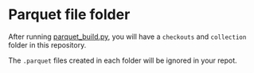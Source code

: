 # Parquet file folder

After running [parquet_build.py](../parquet_build.py), you will have a `checkouts` and `collection` folder in this repository.

The `.parquet` files created in each folder will be ignored in your repot.